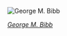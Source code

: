 
![George M. Bibb](https://upload.wikimedia.org/wikipedia/commons/thumb/2/26/BIBB%2C_George_M-Treasury_%28BEP_engraved_portrait%29.jpg/450px-BIBB%2C_George_M-Treasury_%28BEP_engraved_portrait%29.jpg)

*[George M. Bibb](https://wikipedia.org/wiki/File:BIBB,_George_M-Treasury_(BEP_engraved_portrait).jpg)*
